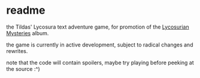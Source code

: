 # readme

the Tildas' Lycosura text adventure game, for promotion of the [Lycosurian Mysteries](https://tildas.bandcamp.com/album/lycosurian-mysteries) album.

the game is currently in active development, subject to radical changes and rewrites.

note that the code will contain spoilers, maybe try playing before peeking at the source :^) 
